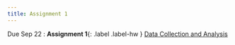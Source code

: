 ```yaml
---
title: Assignment 1
---
```


Due Sep 22
: **Assignment 1**{: .label .label-hw } [Data Collection and Analysis](../assignments/assignment1)